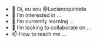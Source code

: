 - 👋 Oi, eu sou @Lucianoquintela
- 👀 I’m interested in ...
- 🌱 I’m currently learning ...
- 💞️ I’m looking to collaborate on ...
- 📫 How to reach me ...

<!---
Lucianoquintela/Lucianoquintela is a ✨ special ✨ repository because its `README.md` (this file) appears on your GitHub profile.
You can click the Preview link to take a look at your changes.
--->
